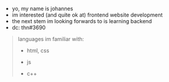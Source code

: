 - yo, my name is johannes
- im interested (and quite ok at) frontend website development
- the next stem im looking forwards to is learning backend
- dc: thn#3690

> languages im familiar with:
> - html, css
> 
> - js
> 
> - c++
<!---
th3nd/th3nd is a ✨ special ✨ repository because its `README.md` (this file) appears on your GitHub profile.
You can click the Preview link to take a look at your changes.
--->
